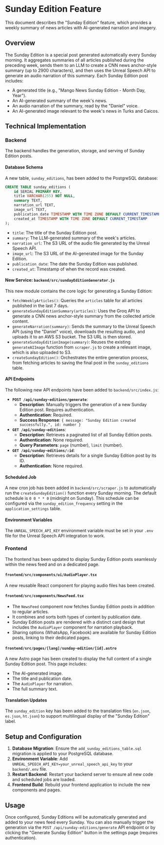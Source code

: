 # Sunday Edition Feature

This document describes the "Sunday Edition" feature, which provides a weekly summary of news articles with AI-generated narration and imagery.

## Overview

The Sunday Edition is a special post generated automatically every Sunday morning. It aggregates summaries of all articles published during the preceding week, sends them to an LLM to create a CNN news anchor-style summary (up to 2900 characters), and then uses the Unreal Speech API to generate an audio narration of this summary. Each Sunday Edition post includes:

*   A generated title (e.g., "Mango News Sunday Edition - Month Day, Year").
*   An AI-generated summary of the week's news.
*   An audio narration of the summary, read by the "Daniel" voice.
*   An AI-generated image relevant to the week's news in Turks and Caicos.

## Technical Implementation

### Backend

The backend handles the generation, storage, and serving of Sunday Edition posts.

#### Database Schema

A new table, `sunday_editions`, has been added to the PostgreSQL database:

```sql
CREATE TABLE sunday_editions (
    id SERIAL PRIMARY KEY,
    title VARCHAR(255) NOT NULL,
    summary TEXT,
    narration_url TEXT,
    image_url TEXT,
    publication_date TIMESTAMP WITH TIME ZONE DEFAULT CURRENT_TIMESTAMP,
    created_at TIMESTAMP WITH TIME ZONE DEFAULT CURRENT_TIMESTAMP
);
```

*   `title`: The title of the Sunday Edition post.
*   `summary`: The LLM-generated summary of the week's articles.
*   `narration_url`: The S3 URL of the audio file generated by the Unreal Speech API.
*   `image_url`: The S3 URL of the AI-generated image for the Sunday Edition.
*   `publication_date`: The date the Sunday Edition was published.
*   `created_at`: Timestamp of when the record was created.

#### New Service: `backend/src/sundayEditionGenerator.js`

This new module contains the core logic for generating a Sunday Edition:

*   `fetchWeeklyArticles()`: Queries the `articles` table for all articles published in the last 7 days.
*   `generateSundayEditionSummary(articles)`: Uses the Groq API to generate a CNN news anchor-style summary from the collected article content.
*   `generateNarration(summary)`: Sends the summary to the Unreal Speech API (using the "Daniel" voice), downloads the resulting audio, and uploads it to an AWS S3 bucket. The S3 URL is then stored.
*   `generateSundayEditionImage(summary)`: Reuses the existing `generateAIImage` function from `scraper.js` to create a relevant image, which is also uploaded to S3.
*   `createSundayEdition()`: Orchestrates the entire generation process, from fetching articles to saving the final post in the `sunday_editions` table.

#### API Endpoints

The following new API endpoints have been added to `backend/src/index.js`:

*   **`POST /api/sunday-editions/generate`**:
    *   **Description**: Manually triggers the generation of a new Sunday Edition post. Requires authentication.
    *   **Authentication**: Required.
    *   **Success Response**: `{ message: "Sunday Edition created successfully.", id: number }`
*   **`GET /api/sunday-editions`**:
    *   **Description**: Retrieves a paginated list of all Sunday Edition posts.
    *   **Authentication**: None required.
    *   **Query Parameters**: `page` (number), `limit` (number).
*   **`GET /api/sunday-editions/:id`**:
    *   **Description**: Retrieves details for a single Sunday Edition post by its ID.
    *   **Authentication**: None required.

#### Scheduled Job

A new cron job has been added in `backend/src/scraper.js` to automatically run the `createSundayEdition()` function every Sunday morning. The default schedule is `0 0 * * 0` (midnight on Sunday). This schedule can be configured via the `sunday_edition_frequency` setting in the `application_settings` table.

#### Environment Variables

The `UNREAL_SPEECH_API_KEY` environment variable must be set in your `.env` file for the Unreal Speech API integration to work.

### Frontend

The frontend has been updated to display Sunday Edition posts seamlessly within the news feed and on a dedicated page.

#### `frontend/src/components/ui/AudioPlayer.tsx`

A new reusable React component for playing audio files has been created.

#### `frontend/src/components/NewsFeed.tsx`

*   The `NewsFeed` component now fetches Sunday Edition posts in addition to regular articles.
*   It combines and sorts both types of content by publication date.
*   Sunday Edition posts are rendered with a distinct card design that includes the `AudioPlayer` component for narration playback.
*   Sharing options (WhatsApp, Facebook) are available for Sunday Edition posts, linking to their dedicated pages.

#### `frontend/src/pages/[lang]/sunday-edition/[id].astro`

A new Astro page has been created to display the full content of a single Sunday Edition post. This page includes:

*   The AI-generated image.
*   The title and publication date.
*   The `AudioPlayer` for narration.
*   The full summary text.

#### Translation Updates

The `sunday_edition` key has been added to the translation files (`en.json`, `es.json`, `ht.json`) to support multilingual display of the "Sunday Edition" label.

## Setup and Configuration

1.  **Database Migration**: Ensure the `add_sunday_editions_table.sql` migration is applied to your PostgreSQL database.
2.  **Environment Variable**: Add `UNREAL_SPEECH_API_KEY=your_unreal_speech_api_key` to your `backend/.env` file.
3.  **Restart Backend**: Restart your backend server to ensure all new code and scheduled jobs are loaded.
4.  **Frontend Build**: Rebuild your frontend application to include the new components and pages.

## Usage

Once configured, Sunday Editions will be automatically generated and added to your news feed every Sunday. You can also manually trigger the generation via the `POST /api/sunday-editions/generate` API endpoint or by clicking the "Generate Sunday Edition" button in the settings page (requires authentication).
